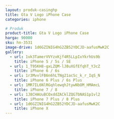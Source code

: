 ```yaml
---
layout: produk-casinghp
title: Gta V Logo iPhone Case
categories: iphone

# Produk
product-title: Gta V Logo iPhone Case
harga: 90000
sku: hn-3531
image-drive: 1d6GZINIG4hG2ZB52YDCJD-aafusMwK2C
gallery:
  - url: 1vk3TamerVVYzxKjf4R5LLpIxYkrhUs9b
    title: iPhone 5 / 5s / SE
  - url: 1_T95KH8-gxLZQM-lJ8uXGfEfqhT_YJcZ
    title: iPhone 6 / 6s
  - url: 1r3MvvlFB6n6hLTNg21acSc_k_r_IqS_N
    title: iPhone 6 Plus / 6s Plus
  - url: 1MR7IL6NlRGqhlewqhJtywNbOM_HMAmcL
    title: iPhone 7 / 8
  - url: 1J8CHAUuBCOxddZACklZQG7bNAS1p1vl2
    title: iPhone 7 Plus / 8 Plus
  - url: 1d6GZINIG4hG2ZB52YDCJD-aafusMwK2C
    title: iPhone X
---
```

